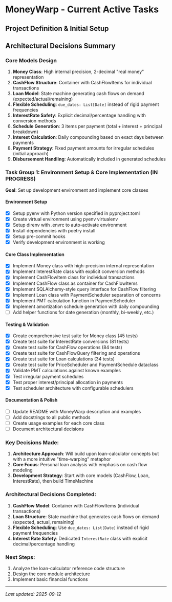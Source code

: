 # MoneyWarp - Current Active Tasks

## Project Definition & Initial Setup

## Architectural Decisions Summary

### Core Models Design
1. **Money Class**: High internal precision, 2-decimal "real money" representation
2. **CashFlow Structure**: Container with CashFlowItems for individual transactions
3. **Loan Model**: State machine generating cash flows on demand (expected/actual/remaining)
4. **Flexible Scheduling**: `due_dates: List[Date]` instead of rigid payment frequencies
5. **InterestRate Safety**: Explicit decimal/percentage handling with conversion methods
6. **Schedule Generation**: 3 items per payment (total + interest + principal breakdown)
7. **Interest Calculation**: Daily compounding based on exact days between payments
8. **Payment Strategy**: Fixed payment amounts for irregular schedules (initial approach)
9. **Disbursement Handling**: Automatically included in generated schedules

### Task Group 1: Environment Setup & Core Implementation (IN PROGRESS)
**Goal**: Set up development environment and implement core classes

#### Environment Setup
- [x] Setup pyenv with Python version specified in pyproject.toml
- [x] Create virtual environment using pyenv virtualenv
- [x] Setup direnv with .envrc to auto-activate environment
- [x] Install dependencies with poetry install
- [x] Setup pre-commit hooks
- [x] Verify development environment is working

#### Core Class Implementation  
- [x] Implement Money class with high-precision internal representation
- [x] Implement InterestRate class with explicit conversion methods
- [x] Implement CashFlowItem class for individual transactions
- [x] Implement CashFlow class as container for CashFlowItems
- [x] Implement SQLAlchemy-style query interface for CashFlow filtering
- [x] Implement Loan class with PaymentScheduler separation of concerns
- [x] Implement PMT calculation function in PaymentScheduler
- [x] Implement amortization schedule generation with daily compounding
- [ ] Add helper functions for date generation (monthly, bi-weekly, etc.)

#### Testing & Validation
- [x] Create comprehensive test suite for Money class (45 tests)
- [x] Create test suite for InterestRate conversions (81 tests)
- [x] Create test suite for CashFlow operations (84 tests)
- [x] Create test suite for CashFlowQuery filtering and operations
- [x] Create test suite for Loan calculations (34 tests)
- [x] Create test suite for PriceScheduler and PaymentSchedule dataclass
- [x] Validate PMT calculations against known examples
- [x] Test irregular payment schedules
- [x] Test proper interest/principal allocation in payments
- [x] Test scheduler architecture with configurable schedulers

#### Documentation & Polish
- [ ] Update README with MoneyWarp description and examples
- [ ] Add docstrings to all public methods
- [ ] Create usage examples for each core class
- [ ] Document architectural decisions

### Key Decisions Made:
1. **Architecture Approach**: Will build upon loan-calculator concepts but with a more intuitive "time-warping" metaphor
2. **Core Focus**: Personal loan analysis with emphasis on cash flow modeling
3. **Development Strategy**: Start with core models (CashFlow, Loan, InterestRate), then build TimeMachine

### Architectural Decisions Completed:
1. **CashFlow Model**: Container with CashFlowItems (individual transactions)
2. **Loan Structure**: State machine that generates cash flows on demand (expected, actual, remaining)
3. **Flexible Scheduling**: Use `due_dates: List[Date]` instead of rigid payment frequencies
4. **Interest Rate Safety**: Dedicated `InterestRate` class with explicit decimal/percentage handling

### Next Steps:
1. Analyze the loan-calculator reference code structure
2. Design the core module architecture
3. Implement basic financial functions

---
*Last updated: 2025-09-12*
